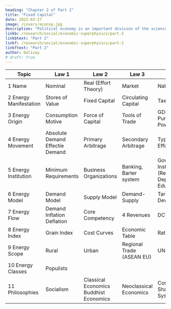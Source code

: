 ```yaml
---
heading: "Chapter 2 of Part 2"
title: "Fixed Capital"
date: 2022-03-27
image: /covers/econsp.jpg
description: "Political economy is an important division of the science of government. The object of government is the happiness of men, united in society"
linkb: /research/social/economic-superphysics/part-2
linkbtext: "Part 2"
linkf: /research/social/economic-superphysics/part-2
linkftext: "Part 2"
author: Dalisay
# draft: true
---
```



Topic | Law 1 | Law 2 | Law 3 | Law 4
--- | --- | --- | --- | --- 
1 Name | Nominal | Real (Effort Theory) | Market | Natural 
2 Energy Manifestation | Stores of Value | Fixed Capital | Circulating Capital | Taxes
3 Energy Origin | Consumption Motive | Force of Capital | Tools of Trade | GDP and Purchasing Power
4 Energy Movement | Absolute Demand Effectie Demand | Primary Arbitrage | Secondary Arbitrage | Types of Effort
5 Energy Institution | Minimum Requirements | Business Organizations | Banking, Barter system | Government Institutions (Resources Department, Education) 
6 Energy Model | Demand Model | Supply Model | Demand-Supply | Targetted Development
7 Energy Flow | Demand Inflation Deflation | Core Competency | 4 Revenues | DCTI
8 Energy Index | Grain Index | Cost Curves | Economic Table | Ratios GDP
9 Energy Scope | Rural | Urban | Regional Trade (ASEAN EU) | UN 
10 Energy Classes | Populists
11 Philosophies | Socialism | Classical Economics Buddhist Economics | Neoclassical Economics | Communism Shariah Inca System 